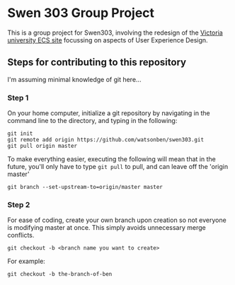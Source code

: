 # Swen 303 Group Project
This is a group project for Swen303, involving the redesign of the [Victoria university ECS site](https://ecs.victoria.ac.nz/Main/WebHome "Ew") focussing on aspects of User Experience Design.

## Steps for contributing to this repository
I'm assuming minimal knowledge of git here...
### Step 1
On your home computer, initialize a git repository by navigating in the command line to the directory, and typing in the following:
```
git init
git remote add origin https://github.com/watsonben/swen303.git
git pull origin master
```
To make everything easier, executing the following will mean that in the future, you'll only have to type `git pull` to pull, and can leave off the 'origin master'
```
git branch --set-upstream-to=origin/master master
```
### Step 2
For ease of coding, create your own branch upon creation so not everyone is modifying master at once. This simply avoids unnecessary merge conflicts.
```
git checkout -b <branch name you want to create>
```
For example:
```
git checkout -b the-branch-of-ben
```

